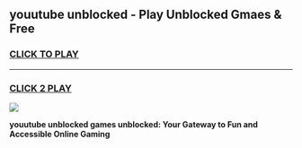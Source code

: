 
## youutube unblocked - Play Unblocked Gmaes & Free
<h3>
<a href="https://news.freeplayer.one?title=youutube_unblocked&ref=16F">CLICK TO PLAY</a></h3>
<hr>

<h3>
<a href="https://news.freeplayer.one?title=youutube_unblocked&ref=16F">CLICK 2 PLAY</a>
  
</h3>

<a href="https://news.freeplayer.one?title=youutube_unblocked&ref=16F/"><img src="https://clearcache.store/games.png"></a>


**youutube unblocked games unblocked: Your Gateway to Fun and Accessible Online Gaming**
